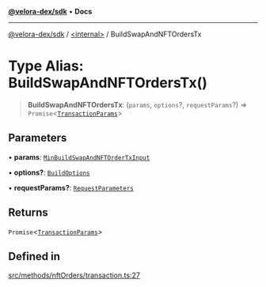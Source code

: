 [**@velora-dex/sdk**](../../README.md) • **Docs**

***

[@velora-dex/sdk](../../globals.md) / [\<internal\>](../README.md) / BuildSwapAndNFTOrdersTx

# Type Alias: BuildSwapAndNFTOrdersTx()

> **BuildSwapAndNFTOrdersTx**: (`params`, `options`?, `requestParams`?) => `Promise`\<[`TransactionParams`](../../interfaces/TransactionParams.md)\>

## Parameters

• **params**: [`MinBuildSwapAndNFTOrderTxInput`](MinBuildSwapAndNFTOrderTxInput.md)

• **options?**: [`BuildOptions`](../../type-aliases/BuildOptions.md)

• **requestParams?**: [`RequestParameters`](RequestParameters.md)

## Returns

`Promise`\<[`TransactionParams`](../../interfaces/TransactionParams.md)\>

## Defined in

[src/methods/nftOrders/transaction.ts:27](https://github.com/VeloraDEX/sdk/blob/master/src/methods/nftOrders/transaction.ts#L27)
